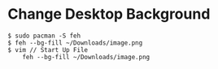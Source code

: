 # Change Desktop Background
    $ sudo pacman -S feh
    $ feh --bg-fill ~/Downloads/image.png
    $ vim // Start Up File
        feh --bg-fill ~/Downloads/image.png
